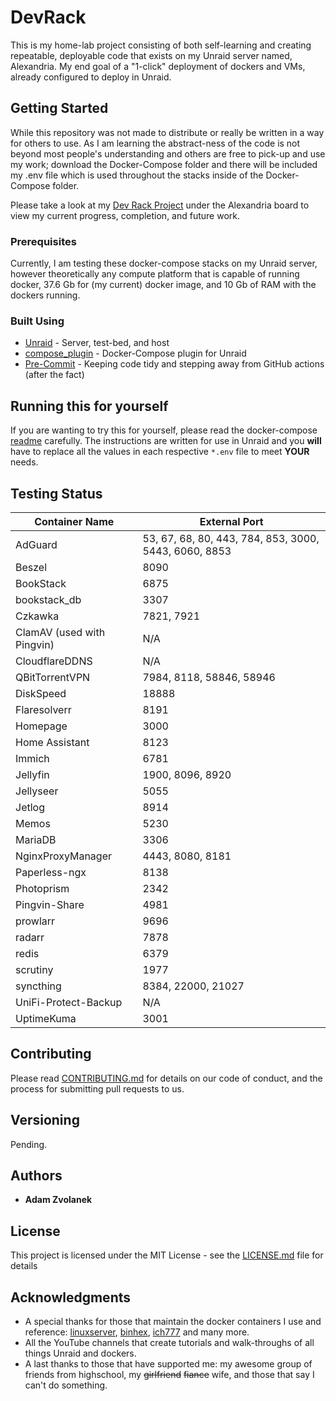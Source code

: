 # DevRack

This is my home-lab project consisting of both self-learning and creating repeatable, deployable code that exists on my Unraid server named, Alexandria. My end goal of a "1-click" deployment of dockers and VMs, already configured to deploy in Unraid.

## Getting Started

While this repository was not made to distribute or really be written in a way for others to use. As I am learning the abstract-ness of the code is not beyond most people's understanding and others are free to pick-up and use my work; download the Docker-Compose folder and there will be included my .env file which is used throughout the stacks inside of the Docker-Compose folder.

Please take a look at my [Dev Rack Project](https://github.com/users/adamzvolanek/projects/1) under the Alexandria board to view my current progress, completion, and future work.

### Prerequisites

Currently, I am testing these docker-compose stacks on my Unraid server, however theoretically any compute platform that is capable of running docker, 37.6 Gb for (my current) docker image, and 10 Gb of RAM with the dockers running.

### Built Using

* [Unraid](https://unraid.net/) - Server, test-bed, and host
* [compose_plugin](https://github.com/dcflachs/compose_plugin) - Docker-Compose plugin for Unraid
* [Pre-Commit](https://pre-commit.com/) - Keeping code tidy and stepping away from GitHub actions (after the fact)

## Running this for yourself

If you are wanting to try this for yourself, please read the docker-compose [readme](/docker-compose/README.md) carefully. The instructions are written for use in Unraid and you **will** have to replace all the values in each respective `*.env` file to meet **YOUR** needs.

## Testing Status

| Container Name               | External Port                                         |
|------------------------------|-------------------------------------------------------|
| AdGuard                      | 53, 67, 68, 80, 443, 784, 853, 3000, 5443, 6060, 8853 |
| Beszel                       | 8090                                                  |
| BookStack                    | 6875                                                  |
| bookstack_db                 | 3307                                                  |
| Czkawka                      | 7821, 7921                                            |
| ClamAV (used with Pingvin)   | N/A                                                   |
| CloudflareDDNS               | N/A                                                   |
| QBitTorrentVPN               | 7984, 8118, 58846, 58946                              |
| DiskSpeed                    | 18888                                                 |
| Flaresolverr                 | 8191                                                  |
| Homepage                     | 3000                                                  |
| Home Assistant               | 8123                                                  |
| Immich                       | 6781                                                  |
| Jellyfin                     | 1900, 8096, 8920                                      |
| Jellyseer                    | 5055                                                  |
| Jetlog                       | 8914                                                  |
| Memos                        | 5230                                                  |
| MariaDB                      | 3306                                                  |
| NginxProxyManager            | 4443, 8080, 8181                                      |
| Paperless-ngx                | 8138                                                  |
| Photoprism                   | 2342                                                  |
| Pingvin-Share                | 4981                                                  |
| prowlarr                     | 9696                                                  |
| radarr                       | 7878                                                  |
| redis                        | 6379                                                  |
| scrutiny                     | 1977                                                  |
| syncthing                    | 8384, 22000, 21027                                    |
| UniFi-Protect-Backup         | N/A                                                   |
| UptimeKuma                   | 3001                                                  |

## Contributing

Please read [CONTRIBUTING.md](https://github.com/adamzvolanek/DevRack/blob/main/CONTRIBUTING.md) for details on our code of conduct, and the process for submitting pull requests to us.

## Versioning

Pending.

## Authors

* **Adam Zvolanek**

## License

This project is licensed under the MIT License - see the [LICENSE.md](LICENSE.md) file for details

## Acknowledgments

* A special thanks for those that maintain the docker containers I use and reference: [linuxserver](https://www.linuxserver.io/), [binhex](https://github.com/binhex), [ich777](https://github.com/ich777) and many more.
* All the YouTube channels that create tutorials and walk-throughs of all things Unraid and dockers.
* A last thanks to those that have supported me: my awesome group of friends from highschool, my ~~girlfriend~~ ~~fiance~~ wife, and those that say I can't do something.
